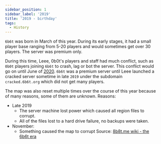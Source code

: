 ```yaml
---
sidebar_position: 1
sidebar_label: '2019'
title: '2019 - birthday'
tags:
  - History
---
```


`6b6t` was born in March of this year. During its early stages, it had a small player base ranging from 5-20 players and would sometimes get over 30 players. The server was premium only.

During this time, Leee, 0b0t's players and staff had much conflict, such as `0b0t` players joining `6b6t` to crash, lag or bot the server. This conflict would go on until June of [2020](./2020.md). `6b6t` was a premium server until Leee launched a cracked server sometime in late `2019` under the subdomain `cracked.6b6t.org` which did not get many players.

The map was also reset multiple times over the course of this year because of many reasons, some of them are unknown.
Reasons:
* Late 2019
  * The server machine lost power which caused all region files to corrupt.
  * All of the files lost to a hard drive failure, no backups were taken.
* November:
  * Something caused the map to corrupt
Source: [8b8t.me wiki - the 6b6t era](https://wiki.8b8t.me/index.php?title=History#:~:text=6b6t.org%20/%206b6t.co%20Era%20(March%202019%20to%20January%202021),-The%206b6t%20era)